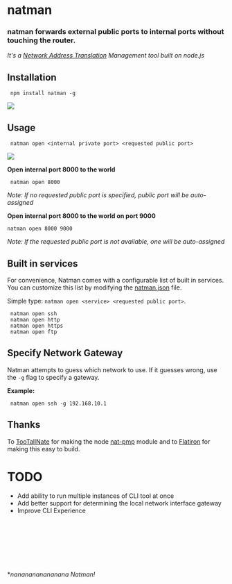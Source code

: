 # natman

### natman forwards external public ports to internal ports without touching the router.

*It's a [Network Address Translation](http://en.wikipedia.org/wiki/Network_address_translation) Management tool built on node.js*



## Installation

     npm install natman -g

<img src="http://raw.github.com/Marak/natman/master/screenshots/natman-start.png"></img>

## Usage

     natman open <internal private port> <requested public port>

<img src="http://raw.github.com/Marak/natman/master/screenshots/natman-open.png"></img>

**Open internal port 8000 to the world**

     natman open 8000

*Note: If no requested public port is specified, public port will be auto-assigned*

**Open internal port 8000 to the world on port 9000**

    natman open 8000 9000

*Note: If the requested public port is not available, one will be auto-assigned*

## Built in services

For convenience, Natman comes with a configurable list of built in services. You can customize this list by modifying the [natman.json](https://github.com/Marak/natman/blob/master/config/natman.json) file.

Simple type: `natman open <service> <requested public port>`.

     natman open ssh
     natman open http
     natman open https
     natman open ftp

## Specify Network Gateway

Natman attempts to guess which network to use. If it guesses wrong, use the `-g` flag to specify a gateway.

**Example:**

     natman open ssh -g 192.168.10.1

## Thanks

To [TooTallNate](https://github.com/TooTallNate/) for making the node [nat-pmp](https://github.com/TooTallNate/node-nat-pmp) module and to [Flatiron](http://github.com/flatiron) for making this easy to build.

# TODO
 - Add ability to run multiple instances of CLI tool at once
 - Add better support for determining the local network interface gateway
 - Improve CLI Experience

<br/>
<br/>
<br/>
<br/>
<br/>
<br/>

**nananananananana Natman!*